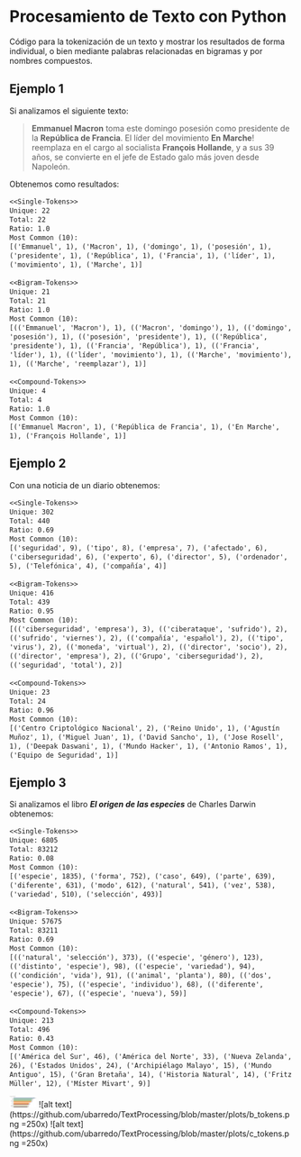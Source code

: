# Procesamiento de Texto con Python
Código para la tokenización de un texto y mostrar los resultados de forma 
individual, o bien mediante palabras relacionadas en bigramas y por nombres compuestos.

## Ejemplo 1

Si analizamos el siguiente texto:
> **Emmanuel Macron** toma este domingo posesión como presidente de la 
**República de Francia**. El líder del movimiento **En Marche**! reemplaza en 
el cargo al socialista **François Hollande**, y a sus 39 años, se convierte en 
el jefe de Estado galo más joven desde Napoleón.

Obtenemos como resultados:

```
<<Single-Tokens>>
Unique: 22
Total: 22
Ratio: 1.0
Most Common (10):
[('Emmanuel', 1), ('Macron', 1), ('domingo', 1), ('posesión', 1), ('presidente', 1), ('República', 1), ('Francia', 1), ('líder', 1), ('movimiento', 1), ('Marche', 1)]

<<Bigram-Tokens>>
Unique: 21
Total: 21
Ratio: 1.0
Most Common (10):
[(('Emmanuel', 'Macron'), 1), (('Macron', 'domingo'), 1), (('domingo', 'posesión'), 1), (('posesión', 'presidente'), 1), (('República', 'presidente'), 1), (('Francia', 'República'), 1), (('Francia', 'líder'), 1), (('líder', 'movimiento'), 1), (('Marche', 'movimiento'), 1), (('Marche', 'reemplazar'), 1)]

<<Compound-Tokens>>
Unique: 4
Total: 4
Ratio: 1.0
Most Common (10):
[('Emmanuel Macron', 1), ('República de Francia', 1), ('En Marche', 1), ('François Hollande', 1)]
```

## Ejemplo 2

Con una noticia de un diario obtenemos:

```
<<Single-Tokens>>
Unique: 302
Total: 440
Ratio: 0.69
Most Common (10):
[('seguridad', 9), ('tipo', 8), ('empresa', 7), ('afectado', 6), ('ciberseguridad', 6), ('experto', 6), ('director', 5), ('ordenador', 5), ('Telefónica', 4), ('compañía', 4)]

<<Bigram-Tokens>>
Unique: 416
Total: 439
Ratio: 0.95
Most Common (10):
[(('ciberseguridad', 'empresa'), 3), (('ciberataque', 'sufrido'), 2), (('sufrido', 'viernes'), 2), (('compañía', 'español'), 2), (('tipo', 'virus'), 2), (('moneda', 'virtual'), 2), (('director', 'socio'), 2), (('director', 'empresa'), 2), (('Grupo', 'ciberseguridad'), 2), (('seguridad', 'total'), 2)]

<<Compound-Tokens>>
Unique: 23
Total: 24
Ratio: 0.96
Most Common (10):
[('Centro Criptológico Nacional', 2), ('Reino Unido', 1), ('Agustín Muñoz', 1), ('Miguel Juan', 1), ('David Sancho', 1), ('Jose Rosell', 1), ('Deepak Daswani', 1), ('Mundo Hacker', 1), ('Antonio Ramos', 1), ('Equipo de Seguridad', 1)]
```


## Ejemplo 3

Si analizamos el libro **_El origen de las especies_** de Charles Darwin obtenemos:

```
<<Single-Tokens>>
Unique: 6805
Total: 83212
Ratio: 0.08
Most Common (10):
[('especie', 1835), ('forma', 752), ('caso', 649), ('parte', 639), ('diferente', 631), ('modo', 612), ('natural', 541), ('vez', 538), ('variedad', 510), ('selección', 493)]

<<Bigram-Tokens>>
Unique: 57675
Total: 83211
Ratio: 0.69
Most Common (10):
[(('natural', 'selección'), 373), (('especie', 'género'), 123), (('distinto', 'especie'), 98), (('especie', 'variedad'), 94), (('condición', 'vida'), 91), (('animal', 'planta'), 80), (('dos', 'especie'), 75), (('especie', 'individuo'), 68), (('diferente', 'especie'), 67), (('especie', 'nueva'), 59)]

<<Compound-Tokens>>
Unique: 213
Total: 496
Ratio: 0.43
Most Common (10):
[('América del Sur', 46), ('América del Norte', 33), ('Nueva Zelanda', 26), ('Estados Unidos', 24), ('Archipiélago Malayo', 15), ('Mundo Antiguo', 15), ('Gran Bretaña', 14), ('Historia Natural', 14), ('Fritz Müller', 12), ('Míster Mivart', 9)]
```

<img src="https://github.com/ubarredo/TextProcessing/blob/master/plots/s_tokens.png" width="48">
![alt text](https://github.com/ubarredo/TextProcessing/blob/master/plots/b_tokens.png =250x)
![alt text](https://github.com/ubarredo/TextProcessing/blob/master/plots/c_tokens.png =250x)
